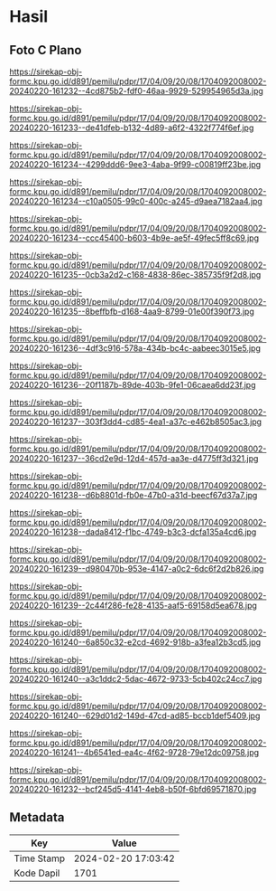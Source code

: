 # Hasil

## Foto C Plano

https://sirekap-obj-formc.kpu.go.id/d891/pemilu/pdpr/17/04/09/20/08/1704092008002-20240220-161232--4cd875b2-fdf0-46aa-9929-529954965d3a.jpg

https://sirekap-obj-formc.kpu.go.id/d891/pemilu/pdpr/17/04/09/20/08/1704092008002-20240220-161233--de41dfeb-b132-4d89-a6f2-4322f774f6ef.jpg

https://sirekap-obj-formc.kpu.go.id/d891/pemilu/pdpr/17/04/09/20/08/1704092008002-20240220-161234--4299ddd6-9ee3-4aba-9f99-c00819ff23be.jpg

https://sirekap-obj-formc.kpu.go.id/d891/pemilu/pdpr/17/04/09/20/08/1704092008002-20240220-161234--c10a0505-99c0-400c-a245-d9aea7182aa4.jpg

https://sirekap-obj-formc.kpu.go.id/d891/pemilu/pdpr/17/04/09/20/08/1704092008002-20240220-161234--ccc45400-b603-4b9e-ae5f-49fec5ff8c69.jpg

https://sirekap-obj-formc.kpu.go.id/d891/pemilu/pdpr/17/04/09/20/08/1704092008002-20240220-161235--0cb3a2d2-c168-4838-86ec-385735f9f2d8.jpg

https://sirekap-obj-formc.kpu.go.id/d891/pemilu/pdpr/17/04/09/20/08/1704092008002-20240220-161235--8beffbfb-d168-4aa9-8799-01e00f390f73.jpg

https://sirekap-obj-formc.kpu.go.id/d891/pemilu/pdpr/17/04/09/20/08/1704092008002-20240220-161236--4df3c916-578a-434b-bc4c-aabeec3015e5.jpg

https://sirekap-obj-formc.kpu.go.id/d891/pemilu/pdpr/17/04/09/20/08/1704092008002-20240220-161236--20f1187b-89de-403b-9fe1-06caea6dd23f.jpg

https://sirekap-obj-formc.kpu.go.id/d891/pemilu/pdpr/17/04/09/20/08/1704092008002-20240220-161237--303f3dd4-cd85-4ea1-a37c-e462b8505ac3.jpg

https://sirekap-obj-formc.kpu.go.id/d891/pemilu/pdpr/17/04/09/20/08/1704092008002-20240220-161237--36cd2e9d-12d4-457d-aa3e-d4775ff3d321.jpg

https://sirekap-obj-formc.kpu.go.id/d891/pemilu/pdpr/17/04/09/20/08/1704092008002-20240220-161238--d6b8801d-fb0e-47b0-a31d-beecf67d37a7.jpg

https://sirekap-obj-formc.kpu.go.id/d891/pemilu/pdpr/17/04/09/20/08/1704092008002-20240220-161238--dada8412-f1bc-4749-b3c3-dcfa135a4cd6.jpg

https://sirekap-obj-formc.kpu.go.id/d891/pemilu/pdpr/17/04/09/20/08/1704092008002-20240220-161239--d980470b-953e-4147-a0c2-6dc6f2d2b826.jpg

https://sirekap-obj-formc.kpu.go.id/d891/pemilu/pdpr/17/04/09/20/08/1704092008002-20240220-161239--2c44f286-fe28-4135-aaf5-69158d5ea678.jpg

https://sirekap-obj-formc.kpu.go.id/d891/pemilu/pdpr/17/04/09/20/08/1704092008002-20240220-161240--6a850c32-e2cd-4692-918b-a3fea12b3cd5.jpg

https://sirekap-obj-formc.kpu.go.id/d891/pemilu/pdpr/17/04/09/20/08/1704092008002-20240220-161240--a3c1ddc2-5dac-4672-9733-5cb402c24cc7.jpg

https://sirekap-obj-formc.kpu.go.id/d891/pemilu/pdpr/17/04/09/20/08/1704092008002-20240220-161240--629d01d2-149d-47cd-ad85-bccb1def5409.jpg

https://sirekap-obj-formc.kpu.go.id/d891/pemilu/pdpr/17/04/09/20/08/1704092008002-20240220-161241--4b6541ed-ea4c-4f62-9728-79e12dc09758.jpg

https://sirekap-obj-formc.kpu.go.id/d891/pemilu/pdpr/17/04/09/20/08/1704092008002-20240220-161232--bcf245d5-4141-4eb8-b50f-6bfd69571870.jpg


## Metadata

| Key        | Value               |
| ---------- | ------------------- |
| Time Stamp | 2024-02-20 17:03:42 |
| Kode Dapil | 1701                |



